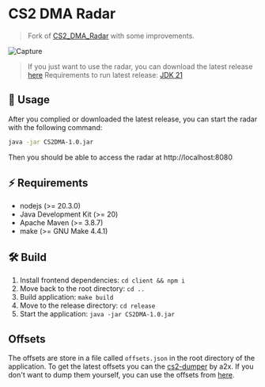 # CS2 DMA Radar

> Fork of [CS2_DMA_Radar](https://github.com/MoZiHao/CS2_DMA_Radar) with some improvements.

![Capture](https://github.com/rabume/cs2-dma-radar/assets/19410629/b2097ba8-eda5-4a09-bf11-e643f0699c8b)

> If you just want to use the radar, you can download the latest release [here](https://github.com/rabume/cs2-dma-radar/releases)
> Requirements to run latest release: [JDK 21](https://adoptium.net/temurin/releases/?os=windows&arch=x64&package=jdk&version=21)

## 🚀 Usage

After you complied or downloaded the latest release, you can start the radar with the following command:

```bash
java -jar CS2DMA-1.0.jar
```

Then you should be able to access the radar at http://localhost:8080

## ⚡️ Requirements

- nodejs (>= 20.3.0)
- Java Development Kit (>= 20)
- Apache Maven (>= 3.8.7)
- make (>= GNU Make 4.4.1)

## 🛠️ Build

1. Install frontend dependencies: `cd client && npm i`
2. Move back to the root directory: `cd ..`
3. Build application: `make build`
4. Move to the release directory: `cd release`
5. Start the application: `java -jar CS2DMA-1.0.jar`

## Offsets

The offsets are store in a file called `offsets.json` in the root directory of the application.
To get the latest offsets you can the [cs2-dumper](https://github.com/a2x/cs2-dumper) by a2x.
If you don't want to dump them yourself, you can use the offsets from [here](https://github.com/a2x/cs2-dumper/blob/main/generated/offsets.rs).
